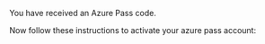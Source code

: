 You have received an Azure Pass code.

Now follow these instructions to activate your azure pass account: 